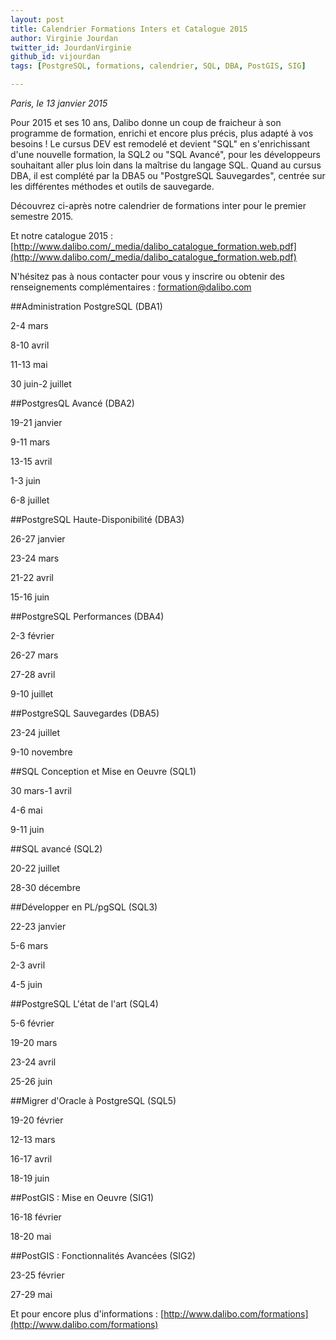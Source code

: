 ```yaml
---
layout: post
title: Calendrier Formations Inters et Catalogue 2015 
author: Virginie Jourdan
twitter_id: JourdanVirginie
github_id: vijourdan
tags: [PostgreSQL, formations, calendrier, SQL, DBA, PostGIS, SIG]

---
```

*Paris, le 13 janvier 2015*

Pour 2015 et ses 10 ans, Dalibo donne un coup de fraicheur à son programme de formation, enrichi et encore plus précis, plus adapté à vos besoins ! Le cursus DEV est remodelé et devient "SQL" en s'enrichissant d'une nouvelle formation, la SQL2 ou "SQL Avancé", pour les développeurs souhaitant aller plus loin dans la maîtrise du langage SQL.
Quand au cursus DBA, il est complété par la DBA5 ou "PostgreSQL Sauvegardes", centrée sur les différentes méthodes et outils de sauvegarde.

Découvrez ci-après notre calendrier de formations inter pour le premier semestre 2015.

Et notre catalogue 2015 : [http://www.dalibo.com/_media/dalibo_catalogue_formation.web.pdf](http://www.dalibo.com/_media/dalibo_catalogue_formation.web.pdf)


<!--MORE-->


N'hésitez pas à nous contacter pour vous y inscrire ou obtenir des renseignements complémentaires : [formation@dalibo.com](formation@dalibo.com)

##Administration PostgreSQL (DBA1)

2-4 mars 

8-10 avril 

11-13 mai 

30 juin-2 juillet 

##PostgresQL Avancé (DBA2)

19-21 janvier 

9-11 mars 

13-15 avril 

1-3 juin 

6-8 juillet 

##PostgreSQL Haute-Disponibilité (DBA3)

26-27 janvier 

23-24 mars 

21-22 avril 

15-16 juin 

##PostgreSQL Performances (DBA4)

2-3 février 

26-27 mars 

27-28 avril 

9-10 juillet

##PostgreSQL Sauvegardes (DBA5)

23-24 juillet

9-10 novembre

##SQL Conception et Mise en Oeuvre (SQL1)

30 mars-1 avril 

4-6 mai 

9-11 juin 

##SQL avancé (SQL2)

20-22 juillet

28-30 décembre

##Développer en PL/pgSQL (SQL3)

22-23 janvier 

5-6 mars 

2-3 avril 

4-5 juin 

##PostgreSQL L'état de l'art (SQL4)

5-6 février 

19-20 mars 

23-24 avril 

25-26 juin

##Migrer d'Oracle à PostgreSQL (SQL5)

19-20 février 

12-13 mars 

16-17 avril

18-19 juin

##PostGIS : Mise en Oeuvre (SIG1)

16-18 février 

18-20 mai 

##PostGIS : Fonctionnalités Avancées (SIG2)

23-25 février 

27-29 mai 

Et pour encore plus d'informations : [http://www.dalibo.com/formations](http://www.dalibo.com/formations)

